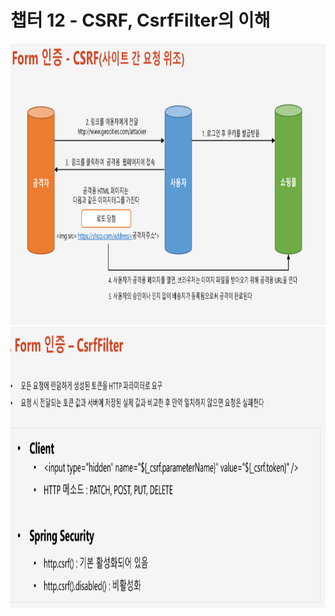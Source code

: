 # 챕터 12 - CSRF, CsrfFilter의 이해

<img src="./img/1.png" width="900" height="450">  
<img src="./img/2.png" width="900" height="450">